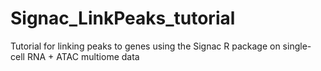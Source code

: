 # Signac_LinkPeaks_tutorial
Tutorial for linking peaks to genes using the Signac R package on single-cell RNA + ATAC multiome data
